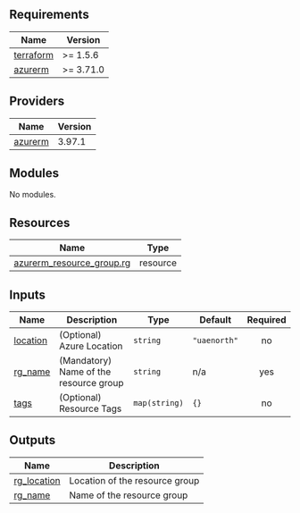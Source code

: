 ## Requirements

| Name | Version |
|------|---------|
| <a name="requirement_terraform"></a> [terraform](#requirement\_terraform) | >= 1.5.6 |
| <a name="requirement_azurerm"></a> [azurerm](#requirement\_azurerm) | >= 3.71.0 |

## Providers

| Name | Version |
|------|---------|
| <a name="provider_azurerm"></a> [azurerm](#provider\_azurerm) | 3.97.1 |

## Modules

No modules.

## Resources

| Name | Type |
|------|------|
| [azurerm_resource_group.rg](https://registry.terraform.io/providers/hashicorp/azurerm/latest/docs/resources/resource_group) | resource |

## Inputs

| Name | Description | Type | Default | Required |
|------|-------------|------|---------|:--------:|
| <a name="input_location"></a> [location](#input\_location) | (Optional) Azure Location | `string` | `"uaenorth"` | no |
| <a name="input_rg_name"></a> [rg\_name](#input\_rg\_name) | (Mandatory) Name of the resource group | `string` | n/a | yes |
| <a name="input_tags"></a> [tags](#input\_tags) | (Optional) Resource Tags | `map(string)` | `{}` | no |

## Outputs

| Name | Description |
|------|-------------|
| <a name="output_rg_location"></a> [rg\_location](#output\_rg\_location) | Location of the resource group |
| <a name="output_rg_name"></a> [rg\_name](#output\_rg\_name) | Name of the resource group |
